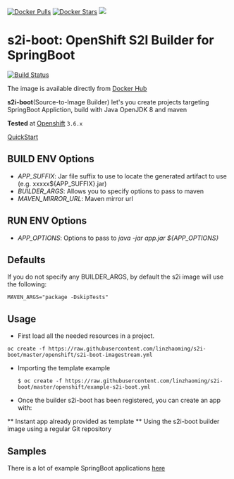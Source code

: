 [![Docker Pulls](https://img.shields.io/docker/pulls/linzhaoming/s2i-boot.svg)](https://hub.docker.com/r/linzhaoming/s2i-boot/)
[![Docker Stars](https://img.shields.io/docker/stars/linzhaoming/s2i-boot.svg)](https://hub.docker.com/r/linzhaoming/s2i-boot/)
[![](https://badge.imagelayers.io/linzhaoming/s2i-boot:latest.svg)](https://imagelayers.io/?images=linzhaoming/s2i-boot:latest)


# s2i-boot: OpenShift S2I Builder for SpringBoot

[![Build Status](https://travis-ci.org/linzhaoming/s2i-boot.svg?branch=master)](https://travis-ci.org/linzhaoming/s2i-boot)

The image is available directly from [Docker Hub](https://hub.docker.com/r/linzhaoming/s2i-boot/)

**s2i-boot**(Source-to-Image Builder) let's you create projects targeting SpringBoot Appliction, build with Java OpenJDK 8 and maven

**Tested** at [Openshift](https://docs.openshift.org/) `3.6.x`

[QuickStart](docs/QuickStart.md) 

## BUILD ENV Options

* *APP_SUFFIX*: Jar file suffix to use to locate the generated artifact to use (e.g. xxxxx${APP_SUFFIX}.jar)
* *BUILDER_ARGS*: Allows you to specify options to pass to maven
* *MAVEN_MIRROR_URL*: Maven mirror url

## RUN ENV Options

* *APP_OPTIONS*: Options to pass to *java -jar app.jar ${APP_OPTIONS}*

## Defaults
If you do not specify any BUILDER_ARGS, by default the s2i image will use the following:

```
MAVEN_ARGS="package -DskipTests"
```

## Usage

* First load all the needed resources in a project.

```
oc create -f https://raw.githubusercontent.com/linzhaoming/s2i-boot/master/openshift/s2i-boot-imagestream.yml
```

* Importing the template example

  ```
  $ oc create -f https://raw.githubusercontent.com/linzhaoming/s2i-boot/master/openshift/example-s2i-boot.yml
  ```

* Once the builder s2i-boot has been registered, you can create an app with:

** Instant app already provided as template
** Using the s2i-boot builder image using a regular Git repository

## Samples
There is a lot of example SpringBoot applications [here](https://github.com/spring-projects/spring-boot/tree/master/spring-boot-samples)